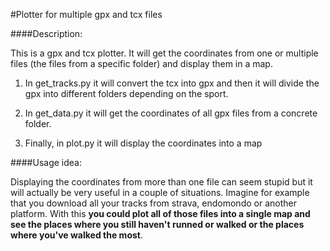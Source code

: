 #Plotter for multiple gpx and tcx files

####Description:

This is a gpx and tcx plotter. It will get the coordinates from one or multiple files (the files from a specific folder) and display them in a map.

1. In get_tracks.py it will convert the tcx into gpx and then it will divide the gpx into different folders depending on the sport.

2. In get_data.py it will get the coordinates of all gpx files from a concrete folder.

3. Finally, in plot.py it will display the coordinates into a map


####Usage idea:

Displaying the coordinates from more than one file can seem stupid but it will actually be very useful in a couple of situations. Imagine for example that you download all your tracks from strava, endomondo or another platform. With this **you could plot all of those files into a single map and see the places where you still haven't runned or walked or the places where you've walked the most**. 
